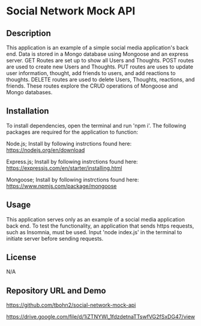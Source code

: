 # Social Network Mock API

## Description

This application is an example of a simple social media application's back end. Data is stored in a Mongo database using Mongoose and an express server. GET Routes are set up to show all Users and Thoughts. POST routes are used to create new Users and Thoughts. PUT routes are uses to update user information, thought, add friends to users, and add reactions to thoughts. DELETE routes are used to delete Users, Thoughts, reactions, and friends. These routes explore the CRUD operations of Mongoose and Mongo databases.

## Installation

To install dependencies, open the terminal and run 'npm i'. The following packages are required for the application to function:

Node.js; Install by following instrctions found here: https://nodejs.org/en/download

Express.js; Install by following instrctions found here: https://expressjs.com/en/starter/installing.html

Mongoose; Install by following instrctions found here: https://www.npmjs.com/package/mongoose 

## Usage

This application serves only as an example of a social media application back end. 
To test the functionality, an application that sends https requests, such as Insomnia, must be used.
Input 'node index.js' in the terminal to initiate server before sending requests.

## License
  
N/A

## Repository URL and Demo

https://github.com/tbohn2/social-network-mock-api

https://drive.google.com/file/d/1iZTNYWl_1fdzdetnaTTswfVG2fSxDG47/view
